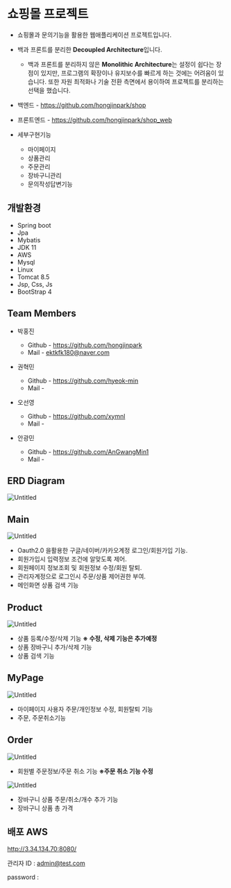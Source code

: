 

# 쇼핑몰 프로젝트

- 쇼핑몰과 문의기능을 활용한 웹애플리케이션 프로젝트입니다.
- 백과 프론트를 분리한 **Decoupled Architecture**입니다.
    - 백과 프론트를 분리하지 않은 **Monolithic Architecture**는 설정이 쉽다는 장점이 있지만, 프로그램의 확장이나 유지보수를 빠르게 하는 것에는 어려움이 있습니다. 또한 자원 최적화나 기술 전환 측면에서 용이하여 프로젝트를 분리하는 선택을 했습니다.
    
- 백엔드 - https://github.com/hongjinpark/shop
- 프론트엔드 - https://github.com/hongjinpark/shop_web

- 세부구현기능
    - 마이페이지
    - 상품관리
    - 주문관리
    - 장바구니관리
    - 문의작성답변기능

## 개발환경

- Spring boot
- Jpa
- Mybatis
- JDK 11
- AWS
- Mysql
- Linux
- Tomcat 8.5
- Jsp, Css, Js
- BootStrap 4

## Team Members

- 박홍진
    - Github - https://github.com/hongjinpark
    - Mail - ektkfk180@naver.com

- 권혁민
    - Github - https://github.com/hyeok-min
    - Mail -

- 오선영
    - Github - https://github.com/xymnl
    - Mail -

- 안광민
    - Github - https://github.com/AnGwangMin1
    - Mail -
    

## ERD Diagram

![Untitled](https://s3-us-west-2.amazonaws.com/secure.notion-static.com/53a273ed-4eaf-419c-b36c-367d08735c68/Untitled.png)

## Main

![Untitled](https://s3-us-west-2.amazonaws.com/secure.notion-static.com/64fac515-c495-46e3-9e3e-0afd36c5094e/Untitled.png)

- Oauth2.0 을활용한 구글/네이버/카카오계정 로그인/회원가입 기능.
- 회원가입시 입력정보 조건에 알맞도록 제어.
- 회원페이지 정보조회 및 회원정보 수정/회원 탈퇴.
- 관리자계정으로 로그인시 주문/상품 제어권한 부여.
- 메인화면 상품 검색 기능

## Product

![Untitled](https://s3-us-west-2.amazonaws.com/secure.notion-static.com/428ff202-7cd1-4838-8209-58e444367ab2/Untitled.png)

- 상품 등록/수정/삭제 기능 **※ 수정, 삭제 기능은 추가예정**
- 상품 장바구니 추가/삭제 기능
- 상품 검색 기능

## MyPage

![Untitled](https://s3-us-west-2.amazonaws.com/secure.notion-static.com/956b9998-3d1e-4686-af69-5d550ea2685c/Untitled.png)

- 마이페이지 사용자 주문/개인정보 수정, 회원탈퇴 기능
- 주문, 주문취소기능

## Order

![Untitled](https://s3-us-west-2.amazonaws.com/secure.notion-static.com/f0043c38-74b0-403c-baf4-da46b6a05a92/Untitled.png)

- 회원별 주문정보/주문 취소 기능 **※주문 취소 기능 수정**

![Untitled](https://s3-us-west-2.amazonaws.com/secure.notion-static.com/31b27402-87c6-4d15-b691-f03993471a4e/Untitled.png)

- 장바구니 상품 주문/취소/개수 추가 기능
- 장바구니 상품 총 가격

## 배포 AWS

http://3.34.134.70:8080/

관리자 ID : admin@test.com

password :
